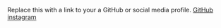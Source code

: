 Replace this with a link to your a GitHub or social media profile.
[GitHub](http://github.com) <br>
[instagram](https://instagram.com)
